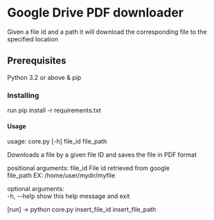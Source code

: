 # Google Drive PDF downloader

Given a file id and a path it will download the corresponding file to the specified location

## Prerequisites

Python 3.2 or above & pip

### Installing

run pip install -r requirements.txt

#### Usage

usage: core.py [-h] file_id file_path  

Downloads a file by a given file ID and saves the file in PDF format  

positional arguments:
  file_id     File id retrieved from google  
  file_path   EX: /home/user/mydir/myfile  

optional arguments:  
  -h, --help  show this help message and exit  


[run] -> python core.py insert_file_id insert_file_path  
